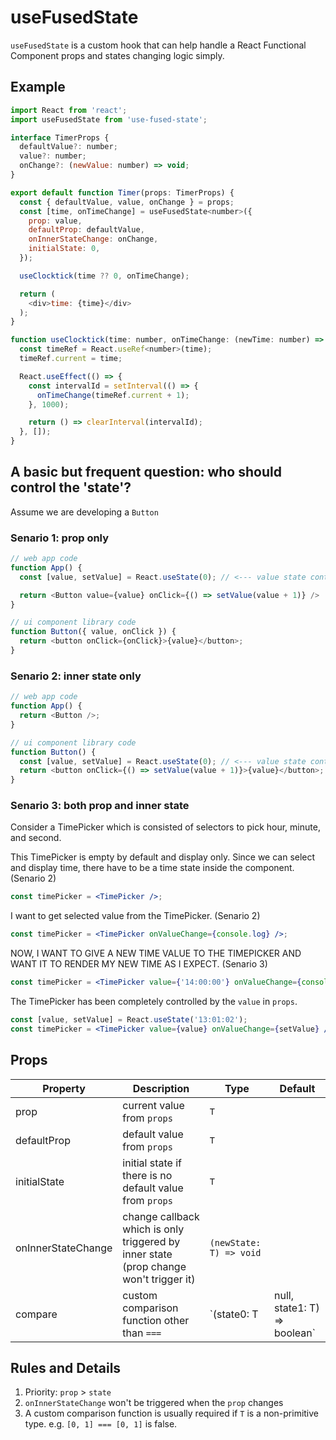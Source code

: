 # useFusedState

`useFusedState` is a custom hook that can help handle a React Functional Component props and states changing logic simply.

## Example
```javascript
import React from 'react';
import useFusedState from 'use-fused-state';

interface TimerProps {
  defaultValue?: number;
  value?: number;
  onChange?: (newValue: number) => void;
}

export default function Timer(props: TimerProps) {
  const { defaultValue, value, onChange } = props;
  const [time, onTimeChange] = useFusedState<number>({
    prop: value,
    defaultProp: defaultValue,
    onInnerStateChange: onChange,
    initialState: 0,
  });

  useClocktick(time ?? 0, onTimeChange);

  return (
    <div>time: {time}</div>
  );
}

function useClocktick(time: number, onTimeChange: (newTime: number) => void) {
  const timeRef = React.useRef<number>(time);
  timeRef.current = time;

  React.useEffect(() => {
    const intervalId = setInterval(() => {
      onTimeChange(timeRef.current + 1);
    }, 1000);

    return () => clearInterval(intervalId);
  }, []);
}
```

## A basic but frequent question: who should control the 'state'?
Assume we are developing a `Button`
### Senario 1: prop only
```javascript
// web app code
function App() {
  const [value, setValue] = React.useState(0); // <--- value state controlled by App

  return <Button value={value} onClick={() => setValue(value + 1)} />
}

// ui component library code
function Button({ value, onClick }) {
  return <button onClick={onClick}>{value}</button>;
}
```

### Senario 2: inner state only
```javascript
// web app code
function App() {
  return <Button />;
}

// ui component library code
function Button() {
  const [value, setValue] = React.useState(0); // <--- value state controlled by Button
  return <button onClick={() => setValue(value + 1)}>{value}</button>;
}
```

### Senario 3: both prop and inner state
Consider a TimePicker which is consisted of selectors to pick hour, minute, and second.

This TimePicker is empty by default and display only. Since we can select and display time, there have to be a time state inside the component. (Senario 2)
```jsx
const timePicker = <TimePicker />;
```


I want to get selected value from the TimePicker. (Senario 2)
```jsx
const timePicker = <TimePicker onValueChange={console.log} />;
```

NOW, I WANT TO GIVE A NEW TIME VALUE TO THE TIMEPICKER AND WANT IT TO RENDER MY NEW TIME AS I EXPECT. (Senario 3)
```jsx
const timePicker = <TimePicker value={'14:00:00'} onValueChange={console.log} />;
```

The TimePicker has been completely controlled by the `value` in `props`.
```jsx
const [value, setValue] = React.useState('13:01:02');
const timePicker = <TimePicker value={value} onValueChange={setValue} />;
```

## Props
| Property | Description | Type | Default |
|-----|-----|-----|-----|
| prop | current value from `props` | `T` | |
| defaultProp | default value from `props` | `T` | |
| initialState | initial state if there is no default value from `props` | `T` |  |
| onInnerStateChange | change callback which is only triggered by inner state (prop change won't trigger it) | `(newState: T) => void` |  |
| compare | custom comparison function other than `===` | `(state0: T | null, state1: T) => boolean`|  |

## Rules and Details
1. Priority: `prop` > `state`
2. `onInnerStateChange` won't be triggered when the `prop` changes
3.  A custom comparison function is usually required if `T` is a non-primitive type. e.g. `[0, 1] === [0, 1]` is false.